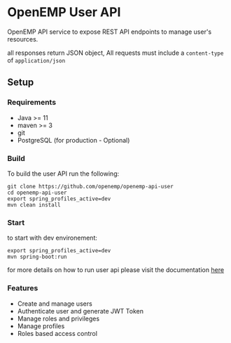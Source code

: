 # OpenEMP User API
OpenEMP API service to expose REST API endpoints to manage user's resources.

all responses return JSON object, All requests must include a `content-type` of `application/json`

## Setup

### Requirements

* Java >= 11
* maven >= 3
* git
* PostgreSQL (for production - Optional)
### Build

To build the user API run the following:

```shell script
git clone https://github.com/openemp/openemp-api-user
cd openemp-api-user
export spring_profiles_active=dev
mvn clean install
```

### Start

to start with dev environement:

```shell script
export spring_profiles_active=dev
mvn spring-boot:run
```
for more details on how to run user api please visit the documentation [here](https://docs.openemp.org)

### Features

* Create and manage users
* Authenticate user and generate JWT Token
* Manage roles and privileges
* Manage profiles
* Roles based access control

